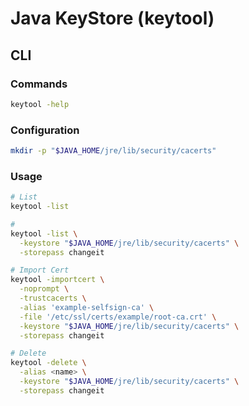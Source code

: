 # Java KeyStore (keytool)

## CLI

### Commands

```sh
keytool -help
```

### Configuration

```sh
mkdir -p "$JAVA_HOME/jre/lib/security/cacerts"
```

### Usage

```sh
# List
keytool -list

#
keytool -list \
  -keystore "$JAVA_HOME/jre/lib/security/cacerts" \
  -storepass changeit

# Import Cert
keytool -importcert \
  -noprompt \
  -trustcacerts \
  -alias 'example-selfsign-ca' \
  -file '/etc/ssl/certs/example/root-ca.crt' \
  -keystore "$JAVA_HOME/jre/lib/security/cacerts" \
  -storepass changeit

# Delete
keytool -delete \
  -alias <name> \
  -keystore "$JAVA_HOME/jre/lib/security/cacerts" \
  -storepass changeit
```

<!-- ###

```sh
# Extract certificate from created jssecacerts keystore
keytool -exportcert -alias [host]-1 -keystore jssecacerts -storepass changeit -file [host].cer

# Import certificate into system keystore
keytool -importcert -alias [host] -keystore [path to system keystore] -storepass changeit -file [host].cer
``` -->

<!-- #### CA Signed Certificate

```sh
keytool \
  -certreq \
  -alias datalayer \
  -keystore datalayer.jks \
  -file datalayer.csr
``` -->

<!-- #### Self-Signed Certificate

```sh
keytool \
  -keystore datalayer.jks \
  -alias datalayer \
  -genkey \
  -keyalg RSA \
  -sigalg SHA256withRSA \
  -validity 365
```

```sh
keytool -keystore keystore -alias doc-api -genkey -keyalg RSA
keytool -keystore keystore -alias doc-api -genkey -keyalg RSA -sigalg SHA256withRSA
keytool -keystore keystore -alias doc-api -genkey -keyalg RSA -sigalg SHA256withRSA -ext 'SAN=dns:doc.datalayer.io,dns:*.datalayer.io'
``` -->

<!-- #### Load Certificate

```sh
keytool \
  -keystore datalayer.jks \
  -import \
  -alias datalayer \
  -file certificate.crt \
  -trustcacerts
``` -->

<!-- ### Issues

####

```log
keytool error: java.lang.Exception: Keystore file does not exist: $JAVA_HOME/jre/lib/security/cacerts
```

```sh

``` -->
